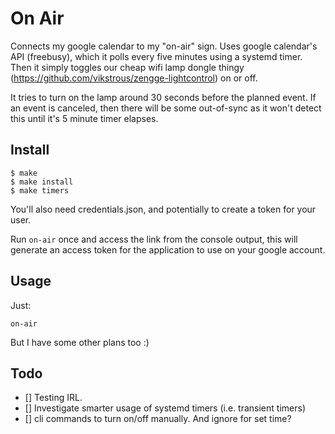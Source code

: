 # On Air

Connects my google calendar to my "on-air" sign. Uses google calendar's API (freebusy), which it polls every five minutes using a systemd timer.
Then it simply toggles our cheap wifi lamp dongle thingy (https://github.com/vikstrous/zengge-lightcontrol) on or off.

It tries to turn on the lamp around 30 seconds before the planned event. If an event is canceled, then there will be some out-of-sync as
it won't detect this until it's 5 minute timer elapses.

## Install

```
$ make
$ make install
$ make timers
```

You'll also need credentials.json, and potentially to create a token for your user.

Run `on-air` once and access the link from the console output, this will generate an access token for
the application to use on your google account.

## Usage

Just:

```
on-air
```

But I have some other plans too :)

## Todo

- [] Testing IRL.
- [] Investigate smarter usage of systemd timers (i.e. transient timers)
- [] cli commands to turn on/off manually. And ignore for set time?

<!-- planned usage:
```sh
on-air on # turn on lamp
on-air off # turn off lamp
on-air daemon # listen for new calendar events, and turn on/off lamp
``` -->
